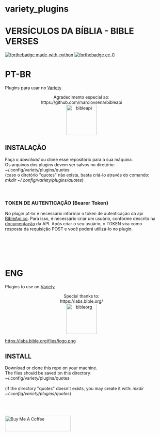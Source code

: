 # variety_plugins
<h1>VERSÍCULOS DA BÍBLIA - BIBLE VERSES</h1>

[![forthebadge made-with-python](http://ForTheBadge.com/images/badges/made-with-python.svg)](https://www.python.org/)
[![forthebadge cc-0](http://ForTheBadge.com/images/badges/cc-0.svg)](http://ForTheBadge.com)

<h1>PT-BR</h1>
Plugins para usar no <a href="https://peterlevi.com/variety/">Variety</a>
<p align="center">Agradecimento especial ao:<br>
https://github.com/marciovsena/bibleapi<br>
<img alt="bibleapi" src="http://bibleapi.co/theme/images/brand.png" height="100px" /></p>

<p>
<h2>INSTALAÇÃO</h2>
Faça o <i>download</i> ou clone esse repositório para a sua máquina.<br>
Os arquivos dos plugins devem ser salvos no diretório:<br>
~/.config/variety/plugins/quotes <br>
(caso o diretório "quotes" não exista, basta criá-lo através do comando: <i>mkdir ~/.config/variety/plugins/quotes</i>)<br>
<br>
<br>
<h3>TOKEN DE AUTENTICAÇÃO (Bearer Token)</h3>
No plugin pt-br é necessário informar o token de autenticação da api <a href="https://bibleapi.co">BibleApi.co</a>. Para isso, é necessário criar um usuário, 
conforme descrito na <a href="https://github.com/marciovsena/bibleapi/blob/master/DOCUMENTATION.md">documentação</a> da API. Após criar o seu usuário, o TOKEN vira como
resposta da requisição POST e você poderá utilizá-lo no plugin.
</p>

<br><br><br><br>
<h1>ENG</h1>
Plugins to use on <a href="https://peterlevi.com/variety/">Variety</a>
<p align="center">Special thanks to:<br>
https://labs.bible.org/<br>
<img alt="bibleorg" src="https://labs.bible.org/files/logo.png" height="100px" /></p>

https://labs.bible.org/files/logo.png
<h2>INSTALL</h2>
Download or clone this repo on your machine.<br>
The files should be saved on this directory:<br>
~/.config/variety/plugins/quotes <br>
<br>
(if the directory "quotes" doesn't exists, you may create it with: <i>mkdir ~/.config/variety/plugins/quotes</i>)
<br><br><br><br>


<p>
<a href="https://www.buymeacoffee.com/marcosalves" target="_blank"><img src="https://cdn.buymeacoffee.com/buttons/default-orange.png" alt="Buy Me A Coffee" style="height: 51px !important;width: 217px !important;" ></a>
</p>
